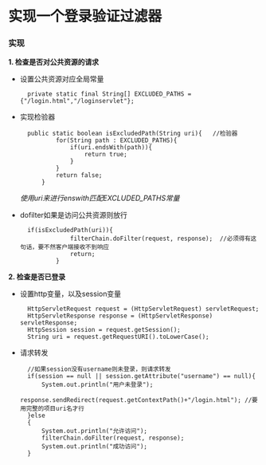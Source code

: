 # 实现一个登录验证过滤器
### 实现
**1. 检查是否对公共资源的请求**
- 设置公共资源对应全局常量

        private static final String[] EXCLUDED_PATHS = {"/login.html","/loginservlet"};

- 实现检验器

        public static boolean isExcludedPath(String uri){   //检验器
                for(String path : EXCLUDED_PATHS){
                    if(uri.endsWith(path)){
                        return true;
                    }
                }
                return false;
            }
     *使用uri来进行enswith匹配EXCLUDED_PATHS常量*
     <br>

- dofilter如果是访问公共资源则放行

        if(isExcludedPath(uri)){
                    filterChain.doFilter(request, response);  //必须得有这句话，要不然客户端接收不到响应
                    return;
                }
**2. 检查是否已登录**
- 设置http变量，以及session变量

        HttpServletRequest request = (HttpServletRequest) servletRequest;
        HttpServletResponse response = (HttpServletResponse) servletResponse;
        HttpSession session = request.getSession();
        String uri = request.getRequestURI().toLowerCase();

- 请求转发

        //如果session没有username则未登录，则请求转发
        if(session == null || session.getAttribute("username") == null){
            System.out.println("用户未登录");
            response.sendRedirect(request.getContextPath()+"/login.html"); //要用完整的项目uri名才行
        }else
        {
            System.out.println("允许访问");
            filterChain.doFilter(request, response);
            System.out.println("成功访问");
        }